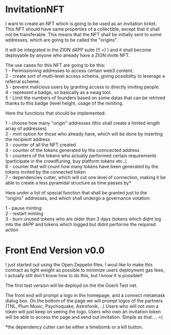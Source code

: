 # InvitationNFT
I want to create an NFT which is going to be used as an invitation ticket.
This NFT should have same properties of a collectible, except that it shall not be transferable.
This means that the NFT shall be initially sent to some addresses, which are going to be called the "origins".

It will be integrated in the ZION dAPP suite (!! =) ) and it shall become deployable by anyone who already have a ZION invite NFT.

The use cases for this NFT are going to be this: <br>
1 - Permissioning addresses to access certain web3 content. <br>
2 - create sort of multi-level access scheme, giving possibility to leverage a referral scheme. <br>
3 - prevent malicious users by granting access to directly inviting people. <br>
4 - represent a badge, so basically as a swag tool. <br>
5 - Limit the numbers of founders based on some datas that can be retrived thanks to this badge (level height, usage of the miniting. <br>

Here the functions that should be implemented:

1 - choose how many "origin" addresses (this shall create a limited length array of addresses) <br>
2 - mint option for those who already have, which will be done by inserting the recipient address <br>
3 - counter of all the NFT created <br>
4 - counter of the tokens generated by the conncected address <br>
5 - counters of the tokens who actually performed certain requirements (participate in the crowdfuning, buy platform tokens etc..) <br>
6 - counter that will count how many tokens have been generated by the tokens invited by the connected token <br>
7 - dependencies cutter, which will cut one level of connection, making it be able to create a less pyramidal structure as time passes by* <br>

Here under a list of special function that shall be granted just to the "origins" addresses, and which shall undergo a governance votation:

1 - pause minting <br>
2 - restart minting <br>
3 - burn unused tokens who are older than 3 days (tokens which didnt log into the dAPP and tokens which logged but didnt performe the required action <br>

# Front End Version v0.0
I just started out using the Open Zeppelin files.
I woul like to make this contract as light weight as possible to minimize users deployment gas fees, I actually still don't know how to do this, but I know it is possible!!

The first test version will be deployd on the the Goerli Test net.

The front end will prompt a logo in the homepage, and a connect metamask dialog box.
On the bottom of the page we will prompt logos of the partners (TNL, Plum Music, Psychoquake, Astrofonik, ..)
Users who will not own a token will just keep on seeing the logo.
Users who own an invitation token will be able to access the page and send out invitation.
Simple as that.... =)


*the dependency cutter can be either a timebomb or a kill button.
